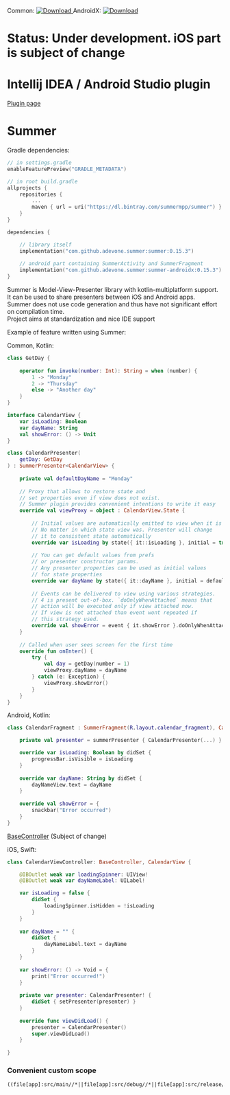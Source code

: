 Common: [ ![Download](https://api.bintray.com/packages/summermpp/summer/summer/images/download.svg) ](https://bintray.com/summermpp/summer/summer/_latestVersion)
AndroidX: [ ![Download](https://api.bintray.com/packages/summermpp/summer/summer-androidx/images/download.svg) ](https://bintray.com/summermpp/summer/summer-androidx/_latestVersion)

# Status: Under development. iOS part is subject of change 

# Intellij IDEA / Android Studio plugin
[Plugin page](https://github.com/adevone/summer-plugin)


# Summer

Gradle dependencies:
```kotlin
// in settings.gradle
enableFeaturePreview("GRADLE_METADATA")

// in root build.gradle
allprojects {
    repositories {
        ...
        maven { url = uri("https://dl.bintray.com/summermpp/summer") }
    }
}

dependencies {

    // library itself
    implementation("com.github.adevone.summer:summer:0.15.3")
    
    // android part containing SummerActivity and SummerFragment
    implementation("com.github.adevone.summer:summer-androidx:0.15.3")
}
```

Summer is Model-View-Presenter library with kotlin-multiplatform support. It can be used to share presenters between iOS and Android apps.  
Summer does not use code generation and thus have not significant effort on compilation time.  
Project aims at standardization and nice IDE support

Example of feature written using Summer:

Common, Kotlin:
```kotlin
class GetDay {
    
    operator fun invoke(number: Int): String = when (number) {
        1 -> "Monday"
        2 -> "Thursday"
        else -> "Another day"
    }
}

interface CalendarView {
    var isLoading: Boolean
    var dayName: String
    val showError: () -> Unit
}

class CalendarPresenter(
    getDay: GetDay
) : SummerPresenter<CalendarView> {
    
    private val defaultDayName = "Monday"
    
    // Proxy that allows to restore state and 
    // set properties even if view does not exist.
    // Summer plugin provides convenient intentions to write it easy
    override val viewProxy = object : CalendarView.State {
    
        // Initial values are automatically emitted to view when it is created.
        // No matter in which state view was. Presenter will change
        // it to consistent state automatically
        override var isLoading by state({ it::isLoading }, initial = true)
        
        // You can get default values from prefs 
        // or presenter constructor params.
        // Any presenter properties can be used as initial values
        // for state properties
        override var dayName by state({ it::dayName }, initial = defaultDayName)
        
        // Events can be delivered to view using various strategies.
        // 4 is present out-of-box. `doOnlyWhenAttached` means that
        // action will be executed only if view attached now.
        // If view is not attached than event wont repeated if
        // this strategy used.
        override val showError = event { it.showError }.doOnlyWhenAttached()
    }
    
    // Called when user sees screen for the first time 
    override fun onEnter() {
        try {
            val day = getDay(number = 1)
            viewProxy.dayName = dayName
        } catch (e: Exception) {
            viewProxy.showError()        
        }
    }
} 
```

Android, Kotlin:
```kotlin
class CalendarFragment : SummerFragment(R.layout.calendar_fragment), CalendarView {

    private val presenter = summerPresenter { CalendarPresenter(...) } 

    override var isLoading: Boolean by didSet {
        progressBar.isVisible = isLoading
    }
    
    override var dayName: String by didSet {
        dayNameView.text = dayName
    }
    
    override val showError = {
        snackbar("Error occurred")
    }
}
```

[BaseController](https://gist.github.com/adevone/685ec7a397b22f47c2171e79ae5c0966) (Subject of change)

iOS, Swift:
```swift
class CalendarViewController: BaseController, CalendarView {

    @IBOutlet weak var loadingSpinner: UIView!
    @IBOutlet weak var dayNameLabel: UILabel!

    var isLoading = false {
        didSet {
            loadingSpinner.isHidden = !isLoading
        }
    }    
    
    var dayName = "" {
        didSet {
            dayNameLabel.text = dayName
        }
    }
    
    var showError: () -> Void = {
        print("Error occurred!")
    }
    
    private var presenter: CalendarPresenter! {
        didSet { setPresenter(presenter) }
    }
    
    override func viewDidLoad() {
        presenter = CalendarPresenter()
        super.viewDidLoad()
    }
    
}
```

### Convenient custom scope
```
((file[app]:src/main//*||file[app]:src/debug//*||file[app]:src/release//*)&&!*.iml||file[shared_commonMain]:*/||file[buildSrc]:*/||file[shared]:.gitignore||file[eshop]:build.gradle.kts||file[eshop_iosMain]:*/||file[app]:build.gradle.kts)&&!file[buildSrc]:buildSrc.iml||file:.gitignore||file:build.gradle.kts||file:gradle.properties||file:settings.gradle.kts||file:README.md||file[shared_iosMain]:*/||file[app]:src/test/java//*
```